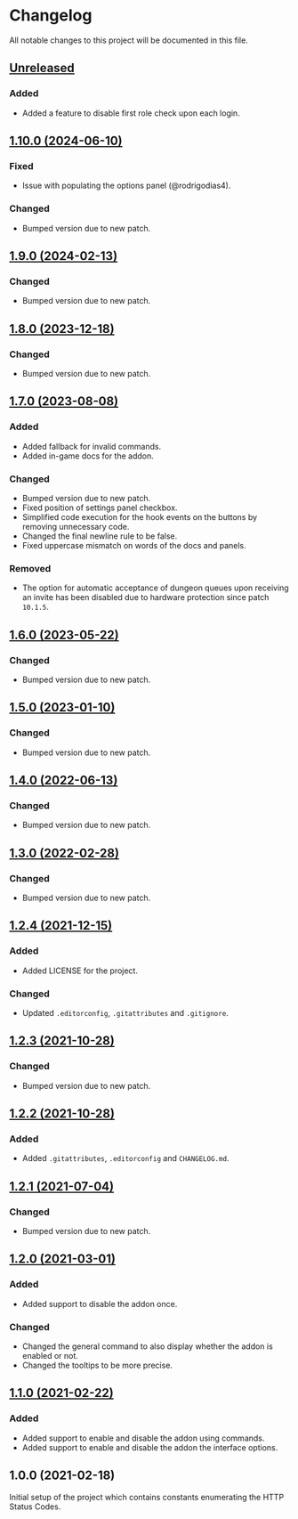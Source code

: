 # Changelog
All notable changes to this project will be documented in this file.

## [Unreleased](https://github.com/jordinbrouwer/AutomaticRoleCheck/compare/1.10.0...master)

### Added
- Added a feature to disable first role check upon each login.

## [1.10.0 (2024-06-10)](https://github.com/jordinbrouwer/AutomaticRoleCheck/compare/1.9.0...1.10.0)

### Fixed
- Issue with populating the options panel (@rodrigodias4).

### Changed
- Bumped version due to new patch.

## [1.9.0 (2024-02-13)](https://github.com/jordinbrouwer/AutomaticRoleCheck/compare/1.8.0...1.9.0)

### Changed
- Bumped version due to new patch.

## [1.8.0 (2023-12-18)](https://github.com/jordinbrouwer/AutomaticRoleCheck/compare/1.7.0...1.8.0)

### Changed
- Bumped version due to new patch.

## [1.7.0 (2023-08-08)](https://github.com/jordinbrouwer/AutomaticRoleCheck/compare/1.6.0...1.7.0)

### Added
- Added fallback for invalid commands.
- Added in-game docs for the addon.

### Changed
- Bumped version due to new patch.
- Fixed position of settings panel checkbox.
- Simplified code execution for the hook events on the buttons by removing unnecessary code.
- Changed the final newline rule to be false.
- Fixed uppercase mismatch on words of the docs and panels.

### Removed
- The option for automatic acceptance of dungeon queues upon receiving an invite has been disabled due to hardware protection since patch `10.1.5`.

## [1.6.0 (2023-05-22)](https://github.com/jordinbrouwer/AutomaticRoleCheck/compare/1.5.0...1.6.0)

### Changed
- Bumped version due to new patch.

## [1.5.0 (2023-01-10)](https://github.com/jordinbrouwer/AutomaticRoleCheck/compare/1.4.0...1.5.0)

### Changed
- Bumped version due to new patch.

## [1.4.0 (2022-06-13)](https://github.com/jordinbrouwer/AutomaticRoleCheck/compare/1.3.0...1.4.0)

### Changed
- Bumped version due to new patch.

## [1.3.0 (2022-02-28)](https://github.com/jordinbrouwer/AutomaticRoleCheck/compare/1.2.3...1.3.0)

### Changed
- Bumped version due to new patch.

## [1.2.4 (2021-12-15)](https://github.com/jordinbrouwer/AutomaticRoleCheck/compare/1.2.3...1.2.4)

### Added
- Added LICENSE for the project.

### Changed
- Updated `.editorconfig`, `.gitattributes` and `.gitignore`.

## [1.2.3 (2021-10-28)](https://github.com/jordinbrouwer/AutomaticRoleCheck/compare/1.2.2...1.2.3)

### Changed
- Bumped version due to new patch.

## [1.2.2 (2021-10-28)](https://github.com/jordinbrouwer/AutomaticRoleCheck/compare/1.2.1...1.2.2)

### Added
- Added `.gitattributes`, `.editorconfig` and `CHANGELOG.md`.

## [1.2.1 (2021-07-04)](https://github.com/jordinbrouwer/AutomaticRoleCheck/compare/1.2.0...1.2.1)

### Changed
- Bumped version due to new patch.

## [1.2.0 (2021-03-01)](https://github.com/jordinbrouwer/AutomaticRoleCheck/compare/1.1.0...1.2.0)

### Added
- Added support to disable the addon once.

### Changed
- Changed the general command to also display whether the addon is enabled or not.
- Changed the tooltips to be more precise.

## [1.1.0 (2021-02-22)](https://github.com/jordinbrouwer/AutomaticRoleCheck/compare/1.0.0...1.1.0)

### Added
- Added support to enable and disable the addon using commands.
- Added support to enable and disable the addon the interface options.

## 1.0.0 (2021-02-18)

Initial setup of the project which contains constants enumerating the HTTP Status Codes.